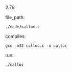 2.76

file_path:

```
./code/calloc.c
```

compiles:

```
gcc -m32 calloc.c -o calloc
```

run:

```
./calloc
```
